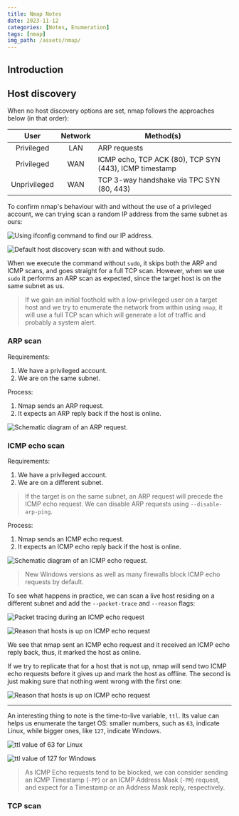 ```yaml
---
title: Nmap Notes
date: 2023-11-12
categories: [Notes, Enumeration]
tags: [nmap]
img_path: /assets/nmap/
---
```


## Introduction

<!-- material and picks taken from THM and HTB -->

## Host discovery

When no host discovery options are set, nmap follows the approaches below (in that order):

|User|Network|Method(s)|
|:-:|:-:|---|
|Privileged|LAN|ARP requests|
|Privileged|WAN|ICMP echo, TCP ACK (80), TCP SYN (443), ICMP timestamp|
|Unprivileged|WAN|TCP 3-way handshake via TPC SYN (80, 443)|

To confirm nmap's behaviour with and without the use of a privileged account, we can trying scan a random IP address from the same subnet as ours:

![Using ifconfig command to find our IP address.](ifconfig.jpg)

![Default host discovery scan with and without sudo.](default_vs_sudo_scan.jpg)

When we execute the command without `sudo`, it skips both the ARP and ICMP scans, and goes straight for a full TCP scan. However, when we use `sudo` it performs an ARP scan as expected, since the target host is on the same subnet as us.

> If we gain an initial foothold with a low-privileged user on a target host and we try to enumerate the network from within using `nmap`, it will use a full TCP scan which will generate a lot of traffic and probably a system alert.

### ARP scan

Requirements:
1. We have a privileged account.
2. We are on the same subnet.

Process:
1. Nmap sends an ARP request.
2. It expects an ARP reply back if the host is online.

![Schematic diagram of an ARP request.](arp_scan.png)

### ICMP echo scan

Requirements:
1. We have a privileged account.
2. We are on a different subnet.

> If the target is on the same subnet, an ARP request will precede the ICMP echo request. We can disable ARP requests using `--disable-arp-ping`.

Process:
1. Nmap sends an ICMP echo request.
2. It expects an ICMP echo reply back if the host is online.

![Schematic diagram of an ICMP echo request.](nmap_icmp.png)

> New Windows versions as well as many firewalls block ICMP echo requests by default.

To see what happens in practice, we can scan a live host residing on a different subnet and add the `--packet-trace` and `--reason` flags:

![Packet tracing during an ICMP echo request](icmp_echo_packet-trace.jpg)

![Reason that hosts is up on ICMP echo request](icmp_echo_reason.jpg)

We see that nmap sent an ICMP echo request and it received an ICMP echo reply back, thus, it marked the host as online.

If we try to replicate that for a host that is not up, nmap will send two ICMP echo requests before it gives up and mark the host as offline. The second is just making sure that nothing went wrong with the first one:

![Reason that hosts is up on ICMP echo request](icmp_echo_packet-trace_host_down.jpg)

---------------
An interesting thing to note is the time-to-live variable, `ttl`. Its value can helps us enumerate the target OS: smaller numbers, such as `63`, indicate Linux, while bigger ones, like `127`, indicate Windows.

<!-- Why? What about macOS? -->

![ttl value of 63 for Linux](ttl_linux.jpg)

![ttl value of 127 for Windows](ttl_windows.jpg)

> As ICMP Echo requests tend to be blocked, we can consider sending an ICMP Timestamp (`-PP`) or an ICMP Address Mask (`-PM`) request, and expect for a Timestamp or an Address Mask reply, respectively.

### TCP scan